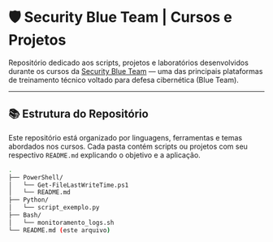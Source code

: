 # 🛡️ Security Blue Team | Cursos e Projetos

Repositório dedicado aos scripts, projetos e laboratórios desenvolvidos durante os cursos da [Security Blue Team](https://securityblueteam.com/) — uma das principais plataformas de treinamento técnico voltado para defesa cibernética (Blue Team).

---

## 📚 Estrutura do Repositório

Este repositório está organizado por linguagens, ferramentas e temas abordados nos cursos. Cada pasta contém scripts ou projetos com seu respectivo `README.md` explicando o objetivo e a aplicação.

```bash
.
├── PowerShell/
│   └── Get-FileLastWriteTime.ps1
│   └── README.md
├── Python/
│   └── script_exemplo.py
├── Bash/
│   └── monitoramento_logs.sh
└── README.md (este arquivo)
